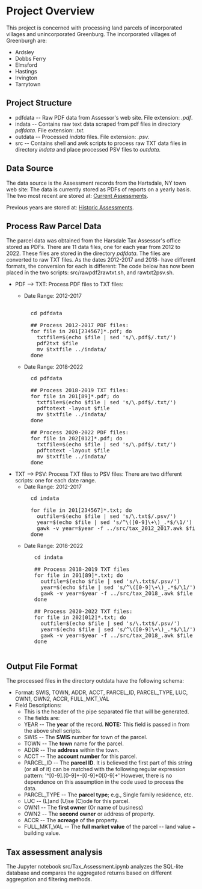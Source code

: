 # Project Overview
This project is concerned with processing land parcels of incorporated villages and unincorporated Greenburg.
The incorporated villages of Greenburgh are:
- Ardsley
- Dobbs Ferry
- Elmsford
- Hastings
- Irvington
- Tarrytown

## Project Structure
- pdfdata -- Raw PDF data from Assessor's web site. File extension: *.pdf*.
- indata  -- Contains raw text data scraped from pdf files in directory *pdfdata*. File extension: *.txt*.
- outdata -- Processed *indata* files. File extension: *.psv*. 
- src     -- Contains shell and awk scripts to process raw TXT data files in directory *indata*
             and place processed PSV files to *outdata*.



## Data Source
The data source is the Assessment records from the Hartsdale, NY town web site:
The data is currently stored as PDFs of reports on a yearly basis. The two most recent 
are stored at: [Current Assessments](https://www.greenburghny.com/169/Assessment-Rolls).

Previous years are stored at: [Historic Assessments](https://www.greenburghny.com/604/Past-Assessment-Rolls).

## Process Raw Parcel Data
The parcel data was obtained from the Harsdale Tax Assessor's office stored as PDFs.
There are 11 data files, one for each year from 2012 to 2022.
These files are stored in the directory *pdfdata*.
The files are converted to raw TXT files. As the dates 2012-2017 and 2018- have different 
formats, the conversion for each is different:
The code below has now been placed in the two scripts: src/rawpdf2rawtxt.sh, and rawtxt2psv.sh.
- PDF --> TXT:  Process PDF files to TXT files:
    - Date Range: 2012-2017  
      <pre> 
        cd pdfdata 

        ## Process 2012-2017 PDF files:
        for file in 201[234567]*.pdf; do
          txtfile=$(echo $file | sed 's/\.pdf$/.txt/')
          pdf2txt $file
          mv $txtfile ../indata/
        done
      </pre>

    - Date Range: 2018-2022
      <pre>
        cd pdfdata 

        ## Process 2018-2019 TXT files:
        for file in 201[89]*.pdf; do
          txtfile=$(echo $file | sed 's/\.pdf$/.txt/')
          pdftotext -layout $file 
          mv $txtfile ../indata/
        done

        ## Process 2020-2022 PDF files:
        for file in 202[012]*.pdf; do
          txtfile=$(echo $file | sed 's/\.pdf$/.txt/')
          pdftotext -layout $file 
          mv $txtfile ../indata/
        done
      </pre>
- TXT --> PSV: Process TXT files to PSV files:
         There are two different scripts: one for each date range.
    - Date Range: 2012-2017
        <pre>
        cd indata 

        for file in 201[234567]*.txt; do
          outfile=$(echo $file | sed 's/\.txt$/.psv/') 
          year=$(echo $file | sed 's/^\([0-9]\+\)_.*$/\1/')
          gawk -v year=$year -f ../src/tax_2012_2017.awk $file > ../outdata/$outfile
        done
      </pre>
    - Date Range: 2018-2022
     <pre>
        cd indata 

        ## Process 2018-2019 TXT files
        for file in 201[89]*.txt; do
          outfile=$(echo $file | sed 's/\.txt$/.psv/') 
          year=$(echo $file | sed 's/^\([0-9]\+\)_.*$/\1/')
          gawk -v year=$year -f ../src/tax_2018_.awk $file > ../outdata/$outfile
        done

        ## Process 2020-2022 TXT files:
        for file in 202[012]*.txt; do
          outfile=$(echo $file | sed 's/\.txt$/.psv/') 
          year=$(echo $file | sed 's/^\([0-9]\+\)_.*$/\1/')
          gawk -v year=$year -f ../src/tax_2018_.awk $file > ../outdata/$outfile
        done
      </pre>

## Output File Format
The processed files in the directory outdata have the following schema:

- Format:  SWIS, TOWN, ADDR, ACCT, PARCEL_ID, PARCEL_TYPE, LUC, OWN1, OWN2, ACCR, FULL_MKT_VAL 
- Field Descriptions:
    - This is the header of the pipe separated file that will be generated.
    - The fields are:
    - YEAR          -- The **year** of the record. **NOTE:** This field is passed in from the above shell scripts.
    - SWIS          -- The **SWIS** number for town of the parcel.
    - TOWN          -- The **town** name for the parcel.
    - ADDR          -- The **address** within the town.
    - ACCT          -- The **account number** for this parcel.
    - PARCEL_ID     -- The **parcel ID**. It is believed the first part of this string (or all of it) can be 
                       matched with the following regular expression pattern: '^[0-9]\.[0-9]+-[0-9]+0[0-9]+'
                       However, there is no dependence on this assumption in the code used to process the data.
    - PARCEL_TYPE   -- The **parcel type**; e.g., Single family residence, etc.
    - LUC           -- (L)and (U)se (C)ode for this parcel.
    - OWN1          -- The **first owner** (Or name of business)
    - OWN2          -- The **second owner** or address of property.
    - ACCR          -- The **acreage** of the property.
    - FULL_MKT_VAL  -- The **full market value** of the parcel -- land value + building value.

## Tax assessment analysis
The Jupyter notebook src/Tax_Assessment.ipynb analyzes the SQL-lite database and compares
the aggregated returns based on different aggregation and filtering methods.




